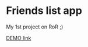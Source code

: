 # Friends list app

My 1st project on RoR ;)

[DEMO link](https://vetalek-ruby-friends.herokuapp.com/friends)

